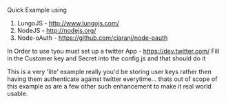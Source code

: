 Quick Example using 

1. LungoJS - http://www.lungojs.com/
2. NodeJS - http://nodejs.org/
3. Node-oAuth - https://github.com/ciaranj/node-oauth

In Order to use tyou must set up a twitter App - https://dev.twitter.com/
Fill in the Customer key and Secret into the config.js and that should do it

This is a very 'lite' example really you'd be storing user keys rather then having them authenticate against twitter everytime... thats out of scope of this example as are a few other such enhancement to make it real world usable.
